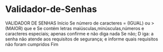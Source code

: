 # Validador-de-Senhas

VALIDADOR DE SENHAS
 Início
  Se número de caracteres = (IGUAL) ou > (MAIOR) que  e 
Se contém letras maiúsculas,minúsculas,números e caracteres especiais; apenas confirme e não diga nada
Se não; D	iga: a senha não atende aos requisitos de segurança; e informe quais requisitos não foram cumpridos
Fim
